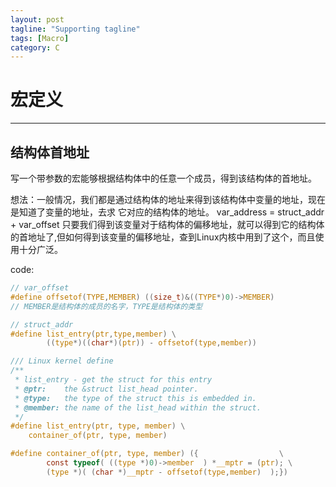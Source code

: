 ```yaml
---
layout: post
tagline: "Supporting tagline"
tags: [Macro]
category: C
---
```

# 宏定义

<!--more-->

---
## 结构体首地址

写一个带参数的宏能够根据结构体中的任意一个成员，得到该结构体的首地址。

想法：一般情况，我们都是通过结构体的地址来得到该结构体中变量的地址，现在是知道了变量的地址，去求
它对应的结构体的地址。
var_address = struct_addr + var_offset
只要我们得到该变量对于结构体的偏移地址，就可以得到它的结构体的首地址了,但如何得到该变量的偏移地址，查到Linux内核中用到了这个，而且使用十分广泛。

code:

```c
// var_offset
#define offsetof(TYPE,MEMBER) ((size_t)&((TYPE*)0)->MEMBER)
// MEMBER是结构体的成员的名字，TYPE是结构体的类型

// struct_addr
#define list_entry(ptr,type,member) \
		((type*)((char*)(ptr)) - offsetof(type,member))

/// Linux kernel define
/**
 * list_entry - get the struct for this entry
 * @ptr:	the &struct list_head pointer.
 * @type:	the type of the struct this is embedded in.
 * @member:	the name of the list_head within the struct.
 */
#define list_entry(ptr, type, member) \
	container_of(ptr, type, member)

#define container_of(ptr, type, member) ({				    \
        const typeof( ((type *)0)->member  ) *__mptr = (ptr); \
        (type *)( (char *)__mptr - offsetof(type,member)  );})
```
